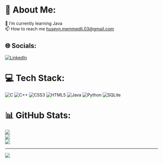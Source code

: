 # 💫 About Me:
🌱 I’m currently learning Java<br>📫 How to reach me huseyn.memmedli.03@gmail.com

## 🌐 Socials:
[![LinkedIn](https://img.shields.io/badge/LinkedIn-%230077B5.svg?logo=linkedin&logoColor=white)](https://linkedin.com/in/https://www.linkedin.com/in/hussein-mammadli-a03261238/) 

# 💻 Tech Stack:
![C](https://img.shields.io/badge/c-%2300599C.svg?style=for-the-badge&logo=c&logoColor=white) ![C++](https://img.shields.io/badge/c++-%2300599C.svg?style=for-the-badge&logo=c%2B%2B&logoColor=white) ![CSS3](https://img.shields.io/badge/css3-%231572B6.svg?style=for-the-badge&logo=css3&logoColor=white) ![HTML5](https://img.shields.io/badge/html5-%23E34F26.svg?style=for-the-badge&logo=html5&logoColor=white) ![Java](https://img.shields.io/badge/java-%23ED8B00.svg?style=for-the-badge&logo=java&logoColor=white) ![Python](https://img.shields.io/badge/python-3670A0?style=for-the-badge&logo=python&logoColor=ffdd54) ![SQLite](https://img.shields.io/badge/sqlite-%2307405e.svg?style=for-the-badge&logo=sqlite&logoColor=white)
# 📊 GitHub Stats:
![](https://github-readme-stats.vercel.app/api?username=TheWhosein&theme=dark&hide_border=true&include_all_commits=true&count_private=false)<br/>
![](https://github-readme-streak-stats.herokuapp.com/?user=TheWhosein&theme=dark&hide_border=true)<br/>
![](https://github-readme-stats.vercel.app/api/top-langs/?username=TheWhosein&theme=dark&hide_border=true&include_all_commits=true&count_private=false&layout=compact)

---
[![](https://visitcount.itsvg.in/api?id=TheWhosein&icon=0&color=0)](https://visitcount.itsvg.in)

<!-- Proudly created with GPRM ( https://gprm.itsvg.in ) -->
